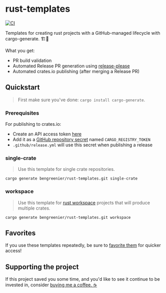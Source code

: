 # rust-templates

[![CI](https://github.com/bengreenier/rust-templates/actions/workflows/ci.yml/badge.svg)](https://github.com/bengreenier/rust-templates/actions/workflows/ci.yml)

Templates for creating rust projects with a GitHub-managed lifecycle with cargo-generate. 🏗️📃

What you get:

- PR build validation
- Automated Release PR generation using [release-please](https://github.com/googleapis/release-please)
- Automated crates.io publishing (after merging a Release PR)

## Quickstart

> First make sure you've done: `cargo install cargo-generate`.

### Prerequisites

For publishing to crates.io:

- Create an API access token [here](https://crates.io/me)
- Add it as a [GitHub repository secret](https://docs.github.com/en/actions/security-guides/encrypted-secrets#creating-encrypted-secrets-for-a-repository) named `CARGO_REGISTRY_TOKEN`
- `.github/release.yml` will use this secret when publishing a release

### single-crate

> Use this template for single crate repositories.

```
cargo generate bengreenier/rust-templates.git single-crate
```

### workspace

> Use this template for [rust workspace](https://doc.rust-lang.org/cargo/reference/workspaces.html) projects that will produce multiple crates.

```
cargo generate bengreenier/rust-templates.git workspace
```

## Favorites

If you use these templates repeatedly, be sure to [favorite them](https://crates.io/crates/cargo-generate#favorites) for quicker access!

## Supporting the project

If this project saved you some time, and you'd like to see it continue to be invested in, consider [buying me a coffee. ☕](https://www.buymeacoffee.com/bengreenier)
